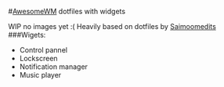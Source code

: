 #[AwesomeWM](https://github.com/awesomeWM/awesome) dotfiles with widgets

WIP no images yet :(
Heavily based on dotfiles by [Saimoomedits](https://github.com/saimoomedits/dotfiles)
###Wigets:
 - Control pannel
 - Lockscreen
 - Notification manager
 - Music player

